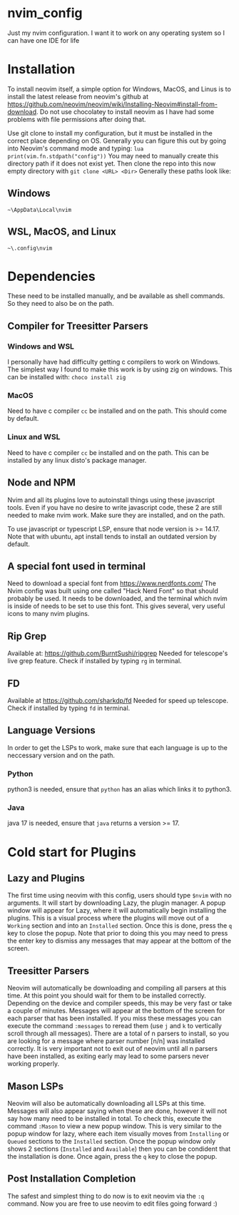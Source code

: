 # nvim_config
Just my nvim configuration. I want it to work on any operating system so I can have one IDE for life


# Installation
To install neovim itself, a simple option for Windows, MacOS, and Linus is to install the latest release from neovim's github at https://github.com/neovim/neovim/wiki/Installing-Neovim#install-from-download. Do not use chocolatey to install neovim as I have had some problems with file permissions after doing that.

Use git clone to install my configuration, but it must be installed in the correct place depending on OS.
Generally you can figure this out by going into Neovim's command mode and typing: `lua print(vim.fn.stdpath("config"))`
You may need to manually create this directory path if it does not exist yet.
Then clone the repo into this now empty directory with `git clone <URL> <Dir>`
Generally these paths look like:

## Windows
`~\AppData\Local\nvim`
## WSL, MacOS, and Linux
`~\.config\nvim`


# Dependencies
These need to be installed manually, and be available as shell commands. So they need to also be on the path.

## Compiler for Treesitter Parsers
### Windows and WSL
I personally have had difficulty getting c compilers to work on Windows. The simplest way I found to make this work is by using zig on windows.
This can be installed with:
`choco install zig`
### MacOS
Need to have c compiler `cc` be installed and on the path. This should come by default.

### Linux and WSL
Need to have c compiler `cc` be installed and on the path. This can be installed by any linux disto's package manager.

## Node and NPM
Nvim and all its plugins love to autoinstall things using these javascript tools.
Even if you have no desire to write javascript code, these 2 are still needed to make nvim work.
Make sure they are installed, and on the path.

To use javascript or typescript LSP, ensure that node version is >= 14.17.
Note that with ubuntu, apt install tends to install an outdated version by default.

## A special font used in terminal
Need to download a special font from https://www.nerdfonts.com/
The Nvim config was built using one called "Hack Nerd Font" so that should probably be used.
It needs to be downloaded, and the terminal which nvim is inside of needs to be set to use this font.
This gives several, very useful icons to many nvim plugins.

## Rip Grep
Available at: https://github.com/BurntSushi/ripgrep
Needed for telescope's live grep feature. Check if installed by typing `rg` in terminal.

## FD
Available at https://github.com/sharkdp/fd
Needed for speed up telescope. Check if installed by typing `fd` in terminal.

## Language Versions
In order to get the LSPs to work, make sure that each language is up to the neccessary version and on the path.
### Python
python3 is needed, ensure that `python` has an alias which links it to python3.
### Java
java 17 is needed, ensure that `java` returns a version >= 17.


# Cold start for Plugins
## Lazy and Plugins
The first time using neovim with this config, users should type `$nvim` with no arguments. It will start by downloading Lazy, the plugin manager.
A popup window will appear for Lazy, where it will automatically begin installing the plugins.
This is a visual process where the plugins will move out of a `Working` section and into an `Installed` section.
Once this is done, press the `q` key to close the popup.
Note that prior to doing this you may need to press the enter key to dismiss any messages that may appear at the bottom of the screen.

## Treesitter Parsers
Neovim will automatically be downloading and compiling all parsers at this time.
At this point you should wait for them to be installed correctly. Depending on the device and compiler speeds, this may be very fast or take a couple of minutes.
Messages will appear at the bottom of the screen for each parser that has been installed.
If you miss these messages you can execute the command `:messages` to reread them (use `j` and `k` to vertically scroll through all messages).
There are a total of n parsers to install, so you are looking for a message where parser number [n/n] was installed correctly.
It is very important not to exit out of neovim until all n parsers have been installed, as exiting early may lead to some parsers never working properly.

## Mason LSPs
Neovim will also be automatically downloading all LSPs at this time.
Messages will also appear saying when these are done, however it will not say how many need to be installed in total.
To check this, execute the command `:Mason` to view a new popup window.
This is very similar to the popup window for lazy, where each item visually moves from `Installing` or `Queued` sections to the `Installed` section.
Once the popup window only shows 2 sections (`Installed` and `Available`) then you can be condident that the installation is done.
Once again, press the `q` key to close the popup.

## Post Installation Completion
The safest and simplest thing to do now is to exit neovim via the `:q` command.
Now you are free to use neovim to edit files going forward :)
